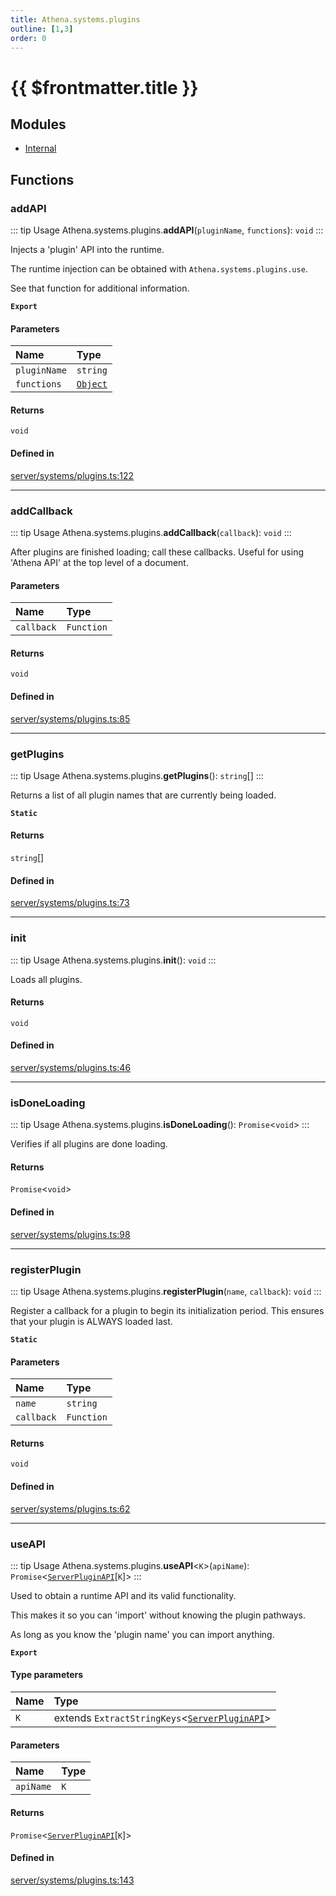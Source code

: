 ```yaml
---
title: Athena.systems.plugins
outline: [1,3]
order: 0
---
```


# {{ $frontmatter.title }}


## Modules

- [Internal](server_systems_plugins_Internal.md)

## Functions

### addAPI

::: tip Usage
Athena.systems.plugins.**addAPI**(`pluginName`, `functions`): `void`
:::

Injects a 'plugin' API into the runtime.

The runtime injection can be obtained with `Athena.systems.plugins.use`.

See that function for additional information.

**`Export`**

#### Parameters

| Name | Type |
| :------ | :------ |
| `pluginName` | `string` |
| `functions` | [`Object`](server_systems_plugins_Internal.md#Object) |

#### Returns

`void`

#### Defined in

[server/systems/plugins.ts:122](https://github.com/Stuyk/altv-athena/blob/b7faa35/src/core/server/systems/plugins.ts#L122)

___

### addCallback

::: tip Usage
Athena.systems.plugins.**addCallback**(`callback`): `void`
:::

After plugins are finished loading; call these callbacks.
Useful for using 'Athena API' at the top level of a document.

#### Parameters

| Name | Type |
| :------ | :------ |
| `callback` | `Function` |

#### Returns

`void`

#### Defined in

[server/systems/plugins.ts:85](https://github.com/Stuyk/altv-athena/blob/b7faa35/src/core/server/systems/plugins.ts#L85)

___

### getPlugins

::: tip Usage
Athena.systems.plugins.**getPlugins**(): `string`[]
:::

Returns a list of all plugin names that are currently being loaded.

**`Static`**

#### Returns

`string`[]

#### Defined in

[server/systems/plugins.ts:73](https://github.com/Stuyk/altv-athena/blob/b7faa35/src/core/server/systems/plugins.ts#L73)

___

### init

::: tip Usage
Athena.systems.plugins.**init**(): `void`
:::

Loads all plugins.

#### Returns

`void`

#### Defined in

[server/systems/plugins.ts:46](https://github.com/Stuyk/altv-athena/blob/b7faa35/src/core/server/systems/plugins.ts#L46)

___

### isDoneLoading

::: tip Usage
Athena.systems.plugins.**isDoneLoading**(): `Promise`<`void`\>
:::

Verifies if all plugins are done loading.

#### Returns

`Promise`<`void`\>

#### Defined in

[server/systems/plugins.ts:98](https://github.com/Stuyk/altv-athena/blob/b7faa35/src/core/server/systems/plugins.ts#L98)

___

### registerPlugin

::: tip Usage
Athena.systems.plugins.**registerPlugin**(`name`, `callback`): `void`
:::

Register a callback for a plugin to begin its initialization period.
This ensures that your plugin is ALWAYS loaded last.

**`Static`**

#### Parameters

| Name | Type |
| :------ | :------ |
| `name` | `string` |
| `callback` | `Function` |

#### Returns

`void`

#### Defined in

[server/systems/plugins.ts:62](https://github.com/Stuyk/altv-athena/blob/b7faa35/src/core/server/systems/plugins.ts#L62)

___

### useAPI

::: tip Usage
Athena.systems.plugins.**useAPI**<`K`\>(`apiName`): `Promise`<[`ServerPluginAPI`](../interfaces/server_systems_plugins_Internal_ServerPluginAPI.md)[`K`]\>
:::

Used to obtain a runtime API and its valid functionality.

This makes it so you can 'import' without knowing the plugin pathways.

As long as you know the 'plugin name' you can import anything.

**`Export`**

#### Type parameters

| Name | Type |
| :------ | :------ |
| `K` | extends `ExtractStringKeys`<[`ServerPluginAPI`](../interfaces/server_systems_plugins_Internal_ServerPluginAPI.md)\> |

#### Parameters

| Name | Type |
| :------ | :------ |
| `apiName` | `K` |

#### Returns

`Promise`<[`ServerPluginAPI`](../interfaces/server_systems_plugins_Internal_ServerPluginAPI.md)[`K`]\>

#### Defined in

[server/systems/plugins.ts:143](https://github.com/Stuyk/altv-athena/blob/b7faa35/src/core/server/systems/plugins.ts#L143)
